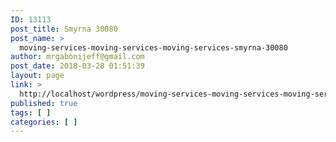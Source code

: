 ```yaml
---
ID: 13113
post_title: Smyrna 30080
post_name: >
  moving-services-moving-services-moving-services-smyrna-30080
author: mrgabonijeff@gmail.com
post_date: 2018-03-28 01:51:39
layout: page
link: >
  http://localhost/wordpress/moving-services-moving-services-moving-services-smyrna-30080/
published: true
tags: [ ]
categories: [ ]
---
```


